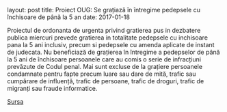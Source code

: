 layout: post
title: Proiect OUG: Se grațiază în întregime pedepsele cu închisoare de până la 5 an
date: 2017-01-18

Proiectul de ordonanta de urgenta privind gratierea pus in dezbatere publica miercuri prevede gratierea in totalitate pedepsele cu inchisoare pana la 5 ani inclusiv, precum si pedepsele cu amenda aplicate de instant de judecata.  Nu beneficiază de grațierea în întregime a pedepselor de până la 5 ani de închisoare persoanele care au comis o serie de infracțiuni prevăzute de Codul penal. Mai sunt excluse de la grațiere persoanele condamnate pentru fapte precum luare sau dare de mită, trafic sau cumpărare de influență, trafic de persoane, trafic de droguri, trafic de migranți sau fraude informatice.

[Sursa](http://www.agerpres.ro/politica/2017/01/18/alerta-proiect-oug-se-gratiaza-in-intregime-pedepsele-cu-inchisoare-de-pana-la-5-ani-13-29-59)
